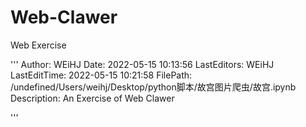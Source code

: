# Web-Clawer
Web Exercise


'''
Author: WEiHJ
Date: 2022-05-15 10:13:56
LastEditors: WEiHJ
LastEditTime: 2022-05-15 10:21:58
FilePath: /undefined/Users/weihj/Desktop/python脚本/故宫图片爬虫/故宫.ipynb
Description: An Exercise of Web Clawer

'''
